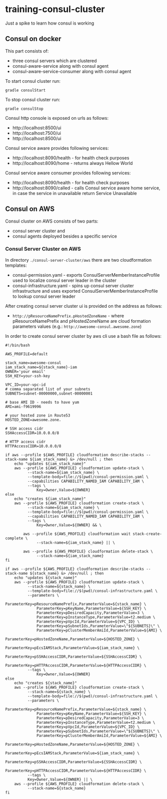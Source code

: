 # training-consul-cluster
Just a spike to learn how consul is working

## Consul on docker 

This part consists of:
* three consul servers which are clustered
* consul-aware-service along with consul agent
* consul-aware-service-consumer along with consul agent

To start consul cluster run: 

```gradle consulStart```

To stop consul cluster run: 

```gradle consulStop```

Consul http console is exposed on urls as follows:
* http://localhost:8500/ui
* http://localhost:7500/ui
* http://localhost:8500/ui

Consul service aware provides following services:
* http://localhost:8090/health - for health check purposes
* http://localhost:8090/home - returns always Hellow World

Consul service aware consumer provides following services:
* http://localhost:8090/health - for health check purposes
* http://localhost:8090/called - calls Consul service aware home service, in case the service in unavailable return Service Unavailable

## Consul on AWS

Consul cluster on AWS consists of two parts:
* consul server cluster and
* consul agents deployed besides a specific service

### Consul Server Cluster on AWS

In directory ```./consul-server-cluster/aws``` there are two cloudformation templates:

* consul-permission.yaml - exports ConsulServerMemberInstanceProfile used 
    to localize consul server leader in the cluster
* consul-infrastructure.yaml - spins up consul server cluster infrastructure and 
    uses exported ConsulServerMemberInstanceProfile to lookup consul server leader
    
After creating consul server cluster ui is provided on the address as follows:

* ```http://pResourceNamePrefix.pHostedZoneName``` - where pResourceNamePrefix and pHostedZoneName are 
    cloud formation parameters values (e.g.: ```http://awesome-consul.awesome.zone```)

In order to create consul server cluster by aws cli use a bash file as follows:

```
#!/bin/bash

AWS_PROFILE=default

stack_name=awesome-consul
iam_stack_name=${stack_name}-iam
OWNER='your email'
SSH_KEY=your-ssh-key

VPC_ID=your-vpc-id
# comma separated list of your subnets
SUBNETS=subnet-00000000,subnet-00000001

# base AMI ID - needs to have yum
AMI=ami-f9619996

# your hosted zone in Route53
HOSTED_ZONE=awesome.zone.

# SSH access cidr
SSHAccessCIDR=10.0.0.0/8

# HTTP access cidr
HTTPAccessCIDR=10.0.0.0/8

if aws --profile ${AWS_PROFILE} cloudformation describe-stacks --stack-name ${iam_stack_name} &> /dev/null ; then
    echo "updates ${iam_stack_name}"
    aws --profile ${AWS_PROFILE} cloudformation update-stack \
          --stack-name=${iam_stack_name} \
          --template-body=file://$(pwd)/consul-permission.yaml \
          --capabilities CAPABILITY_NAMED_IAM CAPABILITY_IAM \
          --tags \
              Key=Owner,Value=${OWNER}
else
    echo "creates ${iam_stack_name}"
    aws --profile ${AWS_PROFILE} cloudformation create-stack \
          --stack-name=${iam_stack_name} \
          --template-body=file://$(pwd)/consul-permission.yaml \
          --capabilities CAPABILITY_NAMED_IAM CAPABILITY_IAM \
          --tags \
              Key=Owner,Value=${OWNER} && \

        aws --profile ${AWS_PROFILE} cloudformation wait stack-create-complete \
              --stack-name=${iam_stack_name} || \

        aws --profile ${AWS_PROFILE} cloudformation delete-stack \
              --stack-name=${iam_stack_name}
fi

if aws --profile ${AWS_PROFILE} cloudformation describe-stacks --stack-name ${stack_name} &> /dev/null ; then
    echo "updates ${stack_name}"
    aws --profile ${AWS_PROFILE} cloudformation update-stack \
          --stack-name=${stack_name} \
          --template-body=file://$(pwd)/consul-infrastructure.yaml \
          --parameters \
              ParameterKey=pResourceNamePrefix,ParameterValue=${stack_name} \
              ParameterKey=pKeyName,ParameterValue=${SSH_KEY} \
              ParameterKey=pDesiredCapacity,ParameterValue=3 \
              ParameterKey=pInstanceType,ParameterValue=t2.medium \
              ParameterKey=pVpcId,ParameterValue=${VPC_ID} \
              ParameterKey=pSubnetIds,ParameterValue=\"${SUBNETS}\" \
              ParameterKey=pClusterMemberAmiId,ParameterValue=${AMI} \
              ParameterKey=pHostedZoneName,ParameterValue=${HOSTED_ZONE} \
              ParameterKey=pEcsIAMStack,ParameterValue=${iam_stack_name} \
              ParameterKey=pSSHAccessCIDR,ParameterValue=${SSHAccessCIDR} \
              ParameterKey=pHTTPAccessCIDR,ParameterValue=${HTTPAccessCIDR} \
          --tags \
              Key=Owner,Value=${OWNER}
else
    echo "creates ${stack_name}"
    aws --profile ${AWS_PROFILE} cloudformation create-stack \
          --stack-name=${stack_name} \
          --template-body=file://$(pwd)/consul-infrastructure.yaml \
          --parameters \
              ParameterKey=pResourceNamePrefix,ParameterValue=${stack_name} \
              ParameterKey=pKeyName,ParameterValue=${SSH_KEY} \
              ParameterKey=pDesiredCapacity,ParameterValue=3 \
              ParameterKey=pInstanceType,ParameterValue=t2.medium \
              ParameterKey=pVpcId,ParameterValue=${VPC_ID} \
              ParameterKey=pSubnetIds,ParameterValue=\"${SUBNETS}\" \
              ParameterKey=pClusterMemberAmiId,ParameterValue=${AMI} \
              ParameterKey=pHostedZoneName,ParameterValue=${HOSTED_ZONE} \
              ParameterKey=pEcsIAMStack,ParameterValue=${iam_stack_name} \
              ParameterKey=pSSHAccessCIDR,ParameterValue=${SSHAccessCIDR} \
              ParameterKey=pHTTPAccessCIDR,ParameterValue=${HTTPAccessCIDR} \
          --tags \
          Key=Owner,Value=${OWNER} || \
    aws --profile ${AWS_PROFILE} cloudformation delete-stack \
          --stack-name=${stack_name}
fi
```
